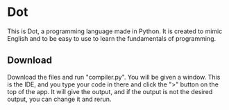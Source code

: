 # Dot
This is Dot, a programming language made in Python. It is created to mimic English and to be easy to use to learn the fundamentals of programming.
## Download
Download the files and run "compiler.py". You will be given a window. This is the IDE, and you type your code in there and click the ">" button on the top of the app. It will give the output, and if the output is not the desired output, you can change it and rerun.  
